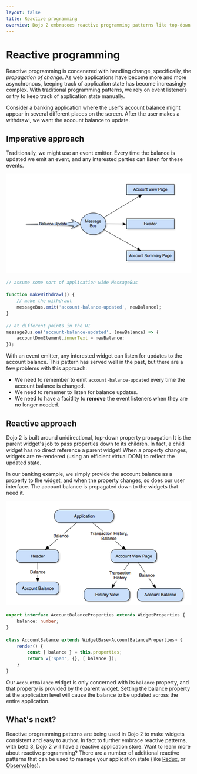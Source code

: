 ```yaml
---
layout: false
title: Reactive programming
overview: Dojo 2 embracees reactive programming patterns like top-down property propagation. This article gives a high level overview of the reactive patterns in Dojo 2 and how they are different from more traditional patterns.
---
```

# Reactive programming

Reactive programming is concenered with handling change, specifically, the _propagation of change_. As web applications have become more and more asynchronous, keeping track of application state has become increasingly complex. With traditional programming patterns, we rely on event listeners or try to keep track of application state manually.

Consider a banking application where the user's account balance might appear in several different places on the screen. After the user makes a withdrawl, we want the account balance to update.

## Imperative approach

Traditionally, we might use an event emitter. Every time the balance is updated we emit an event, and any interested parties can listen for these events.

![Banking](resources/imperative.png)

```javascript
// assume some sort of application wide MessageBus

function makeWithdrawl() {
    // make the withdrawl
    messageBus.emit('account-balance-updated', newBalance);
}

// at different points in the UI
messageBus.on('account-balance-updated', (newBalance) => {
    accountDomElement.innerText = newBalance;
});
```

With an event emitter, any interested widget can listen for updates to the account balance.  This pattern has served well in the past, but there are a few problems with this approach:

*   We need to remember to emit `account-balance-updated` every time the account balance is changed.
*   We need to rememer to listen for balance updates.
*   We need to have a facitlity to **remove** the event listeners when they are no longer needed.

## Reactive approach

Dojo 2 is built around unidirectional, top-down property propagation It is the parent widget's job to pass properties down to its children. In fact, a child widget has no direct reference a parent widget! When a property changes, widgets are re-rendered (using an efficient virtual DOM) to reflect the updated state. 

In our banking example, we simply provide the account balance as a property to the widget, and when the property changes, so does our user interface. The account balance is propagated down to the widgets that need it.

![Account Balance](resources/dojo2-reactive.png)

```typescript
export interface AccountBalanceProperties extends WidgetProperties {
    balance: number;
}

class AccountBalance extends WidgetBase<AccountBalanceProperties> {
    render() {
      	const { balance } = this.properties;
        return v('span', {}, [ balance ]);
    }
}
```

Our `AccountBalance` widget is only concerned with its `balance` property, and that property is provided by the parent widget.  Setting the balance property at the application level will cause the balance to be updated across the entire application.

## What's next?

Reactive programming patterns are being used in Dojo 2 to make widgets consistent and easy to author.  In fact to further embrace reactive patterns, with beta 3, Dojo 2 will have a reactive application store. Want to learn more about reactive programming? There are a number of additional reactive patterns that can be used to manage your application state (like [Redux](http://redux.js.org/), or [Observables](http://reactivex.io/documentation/observable.html)).
